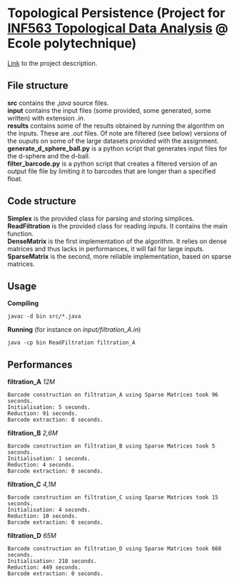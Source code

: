# Topological Persistence (Project for [INF563 Topological Data Analysis](https://moodle.polytechnique.fr/enrol/index.php?id=2650) @ Ecole polytechnique)

[Link](http://www.enseignement.polytechnique.fr/informatique/INF563/TD5/index.html) to the project description.

## File structure

**src** contains the *.java* source files.  
**input** contains the input files (some provided, some generated, some written) with extension *.in*.  
**results** contains some of the results obtained by running the algorithm on the inputs. These are *.out* files. Of note are filtered (see below) versions of the ouputs on some of the large datasets provided with the assignment.  
**generate_d_sphere_ball.py** is a python script that generates input files for the d-sphere and the d-ball.  
**filter_barcode.py** is a python script that creates a filtered version of an output file file by limiting it to barcodes that are longer than a specified float.

## Code structure

**Simplex** is the provided class for parsing and storing simplices.  
**ReadFiltration** is the provided class for reading inputs. It contains the main function.  
**DenseMatrix** is the first implementation of the algorithm. It relies on dense matrices and thus lacks in performances, it will fail for large inputs.  
**SparseMatrix** is the second, more reliable implementation, based on sparse matrices.  

## Usage

**Compiling**
~~~~
javac -d bin src/*.java
~~~~

**Running** (for instance on *input/filtration_A.in*)
~~~~
java -cp bin ReadFiltration filtration_A
~~~~
## Performances

**filtration_A** *12M*
~~~~
Barcode construction on filtration_A using Sparse Matrices took 96 seconds.
Initialisation: 5 seconds.
Reduction: 91 seconds.
Barcode extraction: 0 seconds.
~~~~

**filtration_B** *2,6M*
~~~~
Barcode construction on filtration_B using Sparse Matrices took 5 seconds.
Initialisation: 1 seconds.
Reduction: 4 seconds.
Barcode extraction: 0 seconds.
~~~~

**filtration_C** *4,1M*
~~~~
Barcode construction on filtration_C using Sparse Matrices took 15 seconds.
Initialisation: 4 seconds.
Reduction: 10 seconds.
Barcode extraction: 0 seconds.
~~~~

**filtration_D** *65M*
~~~~
Barcode construction on filtration_D using Sparse Matrices took 668 seconds.
Initialisation: 218 seconds.
Reduction: 449 seconds.
Barcode extraction: 0 seconds.
~~~~
